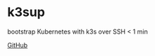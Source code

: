 # k3sup

bootstrap Kubernetes with k3s over SSH < 1 min

[GitHub](https://github.com/alexellis/k3sup)
